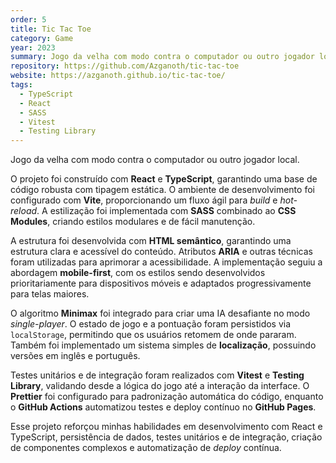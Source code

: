 ```yaml
---
order: 5
title: Tic Tac Toe
category: Game
year: 2023
summary: Jogo da velha com modo contra o computador ou outro jogador local.
repository: https://github.com/Azganoth/tic-tac-toe
website: https://azganoth.github.io/tic-tac-toe/
tags:
  - TypeScript
  - React
  - SASS
  - Vitest
  - Testing Library
---
```


Jogo da velha com modo contra o computador ou outro jogador local.

O projeto foi construído com **React** e **TypeScript**, garantindo uma base de código robusta com tipagem estática. O ambiente de desenvolvimento foi configurado com **Vite**, proporcionando um fluxo ágil para _build_ e _hot-reload_. A estilização foi implementada com **SASS** combinado ao **CSS Modules**, criando estilos modulares e de fácil manutenção.

A estrutura foi desenvolvida com **HTML semântico**, garantindo uma estrutura clara e acessível do conteúdo. Atributos **ARIA** e outras técnicas foram utilizadas para aprimorar a acessibilidade. A implementação seguiu a abordagem **mobile-first**, com os estilos sendo desenvolvidos prioritariamente para dispositivos móveis e adaptados progressivamente para telas maiores.

O algoritmo **Minimax** foi integrado para criar uma IA desafiante no modo _single-player_. O estado de jogo e a pontuação foram persistidos via `localStorage`, permitindo que os usuários retomem de onde pararam. Também foi implementado um sistema simples de **localização**, possuindo versões em inglês e português.

Testes unitários e de integração foram realizados com **Vitest** e **Testing Library**, validando desde a lógica do jogo até a interação da interface. O **Prettier** foi configurado para padronização automática do código, enquanto o **GitHub Actions** automatizou testes e deploy contínuo no **GitHub Pages**.

Esse projeto reforçou minhas habilidades em desenvolvimento com React e TypeScript, persistência de dados, testes unitários e de integração, criação de componentes complexos e automatização de _deploy_ contínua.
